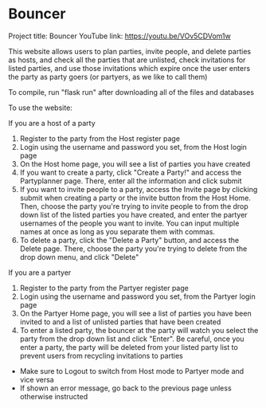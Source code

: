 # Bouncer
Project title: Bouncer
YouTube link: https://youtu.be/VOv5CDVom1w

This website allows users to plan parties, invite people, and delete parties as hosts, and check all the parties that are unlisted, check invitations for listed parties, and use those invitations which expire once the user enters the party as party goers (or partyers, as we like to call them)

To compile, run "flask run" after downloading all of the files and databases

To use the website:

If you are a host of a party
1. Register to the party from the Host register page
2. Login using the username and password you set, from the Host login page
3. On the Host home page, you will see a list of parties you have created
4. If you want to create a party, click "Create a Party!" and access the Partyplanner page. There, enter all the information and click submit
5. If you want to invite people to a party, access the Invite page by clicking submit when creating a party or the invite button from the Host Home. Then, choose the party you're trying to invite people to from the drop down list of the listed parties you have created, and enter the partyer usernames of the people you want to invite. You can input multiple names at once as long as you separate them with commas.
6. To delete a party, click the "Delete a Party" button, and access the Delete page. There, choose the party you're trying to delete from the drop down menu, and click "Delete"

If you are a partyer
1. Register to the party from the Partyer register page
2. Login using the username and password you set, from the Partyer login page
3. On the Partyer Home page, you will see a list of parties you have been invited to and a list of unlisted parties that have been created
4. To enter a listed party, the bouncer at the party will watch you select the party from the drop down list and click "Enter". Be careful, once you enter a party, the party will be deleted from your listed party list to prevent users from recycling invitations to parties

* Make sure to Logout to switch from Host mode to Partyer mode and vice versa
* If shown an error message, go back to the previous page unless otherwise instructed
